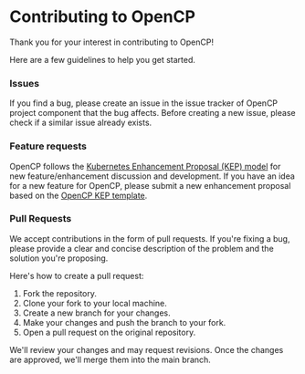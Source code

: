 # Contributing to OpenCP

Thank you for your interest in contributing to OpenCP!

Here are a few guidelines to help you get started.

### Issues

If you find a bug, please create an issue in the issue tracker of OpenCP project component that the bug affects. Before creating a new issue, please check if a similar issue already exists.

### Feature requests

OpenCP follows the [Kubernetes Enhancement Proposal (KEP) model](https://github.com/kubernetes/enhancements/tree/master/keps) for new feature/enhancement discussion and development. If you have an idea for a new feature for OpenCP, please submit a new enhancement proposal based on the [OpenCP KEP template](./enhancement-proposals/).

### Pull Requests

We accept contributions in the form of pull requests. If you're fixing a bug, please provide a clear and concise description of the problem and the solution you're proposing.

Here's how to create a pull request:

1. Fork the repository.
2. Clone your fork to your local machine.
3. Create a new branch for your changes.
4. Make your changes and push the branch to your fork.
5. Open a pull request on the original repository.

We'll review your changes and may request revisions. Once the changes are approved, we'll merge them into the main branch.
